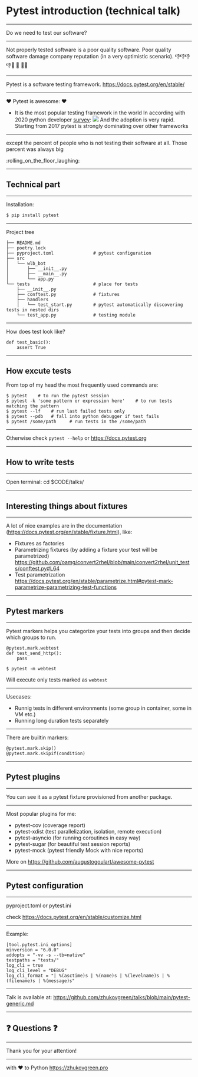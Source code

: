 # Pytest introduction (technical talk)

---

Do we need to test our software?

----

Not properly tested software is a poor quality software.
Poor quality software damage company reputation (in a very optimistic scenario).
:-1::-1::-1::-1::money_with_wings: :money_with_wings: :money_with_wings::money_with_wings: 

---

Pytest is a software testing framework. 
https://docs.pytest.org/en/stable/

----

:hearts: Pytest is awesome: :hearts:
- It is the most popular testing framework in the world
In according with 2020 python developer [survey](https://www.jetbrains.com/lp/python-developers-survey-2020/):
![](https://i.imgur.com/bxK3j56.png)
And the adoption is very rapid. Starting from 2017 pytest is strongly dominating over other frameworks

----

except the percent of people who is not testing their software at all. Those percent was always big

:rolling_on_the_floor_laughing: 

---

## Technical part

---

Installation:
```bash
$ pip install pytest
```

----

Project tree

```
├── README.md
├── poetry.lock
├── pyproject.toml               # pytest configuration
├── src
│   └── wlb_bot
│       ├── __init__.py
│       ├── __main__.py
│       └── app.py
└── tests                        # place for tests
    ├── __init__.py
    ├── conftest.py              # fixtures
    ├── handlers
    │   └── test_start.py        # pytest automatically discovering tests in nested dirs
    └── test_app.py              # testing module
```

----

How does test look like?
```python=
def test_basic():
    assert True
```

---


## How excute tests

From top of my head the most frequently used commands are:

```bash=
$ pytest    # to run the pytest session
$ pytest -k 'some pattern or expression here'    # to run tests matching the pattern
$ pytest --lf    # run last failed tests only
$ pytest --pdb   # fall into python debugger if test fails
$ pytest /some/path     # run tests in the /some/path
```

----

Otherwise check `pytest --help` or https://docs.pytest.org

---

## How to write tests

----

Open terminal:
cd $CODE/talks/

---

## Interesting things about fixtures

----

A lot of nice examples are in the documentation (https://docs.pytest.org/en/stable/fixture.html), like:

- Fixtures as factories
- Parametrizing fixtures (by adding a fixture your test will be parametrized)
https://github.com/oamg/convert2rhel/blob/main/convert2rhel/unit_tests/conftest.py#L64
- Test parametrization https://docs.pytest.org/en/stable/parametrize.html#pytest-mark-parametrize-parametrizing-test-functions

---

## Pytest markers


----

Pytest markers helps you categorize your tests into groups and then decide which
groups to run.

```python=
@pytest.mark.webtest
def test_send_http():
    pass
```

```bash=
$ pytest -m webtest
```

Will execute only tests marked as `webtest`

----

Usecases:
- Runnig tests in different environments (some group in container, some in VM etc.)
- Running long duration tests separately

----

There are builtin markers:

```pytest
@pytest.mark.skip()
@pytest.mark.skipif(condition)
```

---

## Pytest plugins

----

You can see it as a pytest fixture provisioned from another package.

----

Most popular plugins for me:
- pytest-cov (coverage report)
- pytest-xdist (test parallelization, isolation, remote execution)
- pytest-asyncio (for running coroutines in easy way)
- pytest-sugar (for beautiful test session reports)
- pytest-mock (pytest friendly Mock with nice reports)

More on https://github.com/augustogoulart/awesome-pytest

---

## Pytest configuration

----

pyproject.toml or pytest.ini

check https://docs.pytest.org/en/stable/customize.html

----

Example:
```
[tool.pytest.ini_options]
minversion = "6.0.0"
addopts = "-vv -s --tb=native"
testpaths = "tests/"
log_cli = true
log_cli_level = "DEBUG"
log_cli_format = "| %(asctime)s | %(name)s | %(levelname)s | %(filename)s | %(message)s"
```

---

Talk is available at:
https://github.com/zhukovgreen/talks/blob/main/pytest-generic.md

---

## :question: Questions :question: 

---

Thank you for your attention!

---

with :heart: to Python
https://zhukovgreen.pro
